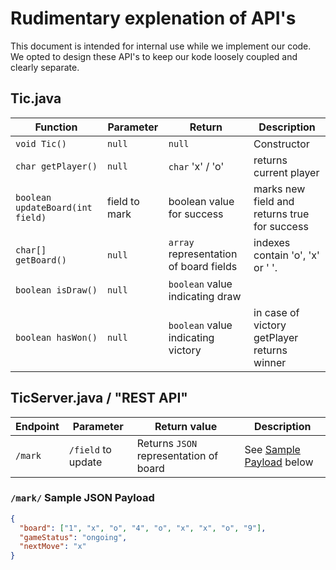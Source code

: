 # Rudimentary explenation of API's
This document is intended for internal use while we implement our code. We 
opted to design these API's to keep our kode loosely coupled and clearly separate.

## Tic.java

Function | Parameter | Return | Description
--- | --- | --- | ----
`void Tic()` | `null` | `null` | Constructor
`char getPlayer()` | `null` | `char` 'x' / 'o' | returns current player
`boolean updateBoard(int field)` | field to mark | boolean value for success | marks new field and returns true for success
`char[] getBoard()` | `null` | `array` representation of board fields | indexes contain 'o', 'x' or ' '.
`boolean isDraw()` | `null` | `boolean` value indicating draw | 
`boolean hasWon()` | `null` | `boolean` value indicating victory | in case of victory getPlayer returns winner

## TicServer.java / "REST API"

Endpoint | Parameter | Return value | Description
--- | --- | --- | ---
`/mark` | `/field` to update | Returns `JSON` representation of board | See [Sample Payload][1] below

### `/mark/` Sample JSON Payload
```JSON
{
  "board": ["1", "x", "o", "4", "o", "x", "x", "o", "9"],
  "gameStatus": "ongoing",
  "nextMove": "x"
}
```
[1]: https://github.com/GitExersiceHnetumjor/sidannarverkefni/blob/master/docs/SimpleAPIDraft.md#sample-json-payload
